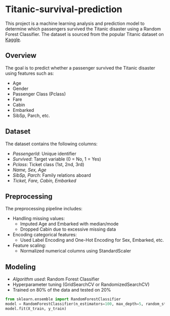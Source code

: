 # Titanic-survival-prediction
This project is a machine learning analysis and prediction model to determine which passengers survived the Titanic disaster using a Random Forest Classifier. The dataset is sourced from the popular Titanic dataset on [Kaggle](https://www.kaggle.com/c/titanic).

## Overview
The goal is to predict whether a passenger survived the Titanic disaster using features such as:
- Age
- Gender
- Passenger Class (Pclass)
- Fare
- Cabin
- Embarked
- SibSp, Parch, etc.

## Dataset
The dataset contains the following columns:
- *PassengerId*: Unique identifier
- *Survived*: Target variable (0 = No, 1 = Yes)
- *Pclass*: Ticket class (1st, 2nd, 3rd)
- *Name, Sex, Age*
- *SibSp, Parch*: Family relations aboard
- *Ticket, Fare, Cabin, Embarked*

## Preprocessing
The preprocessing pipeline includes:
- Handling missing values:
  - Imputed Age and Embarked with median/mode
  - Dropped Cabin due to excessive missing data
- Encoding categorical features:
  - Used Label Encoding and One-Hot Encoding for Sex, Embarked, etc.
- Feature scaling:
  - Normalized numerical columns using StandardScaler

## Modeling
- *Algorithm used*: Random Forest Classifier
- Hyperparameter tuning (GridSearchCV or RandomizedSearchCV)
- Trained on 80% of the data and tested on 20%

```python
from sklearn.ensemble import RandomForestClassifier
model = RandomForestClassifier(n_estimators=100, max_depth=5, random_state=42)
model.fit(X_train, y_train)
